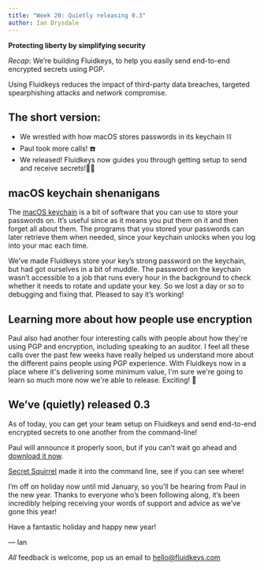 ```yaml
---
title: "Week 20: Quietly releasing 0.3"
author: Ian Drysdale
---
```

**Protecting liberty by simplifying security**

_Recap_: We’re building Fluidkeys, to help you easily send end-to-end encrypted secrets using PGP.

Using Fluidkeys reduces the impact of third-party data breaches, targeted spearphishing attacks and network compromise.

## The short version:
* We wrestled with how macOS stores passwords in its keychain ⛓
* Paul took more calls! ☎️
* We released! Fluidkeys now guides you through getting setup to send and receive secrets!🕵️‍♀️

## macOS keychain shenanigans
The [macOS keychain](https://www.umkc.edu/is/support/services/macintosh/keychain.asp) is a bit of software that you can use to store your passwords on. It’s useful since as it means you put them on it and then forget all about them. The programs that you stored your passwords can later retrieve them when needed, since your keychain unlocks when you log into your mac each time.

We’ve made Fluidkeys store your key’s strong password on the keychain, but had got ourselves in a bit of muddle. The password on the keychain wasn’t accessible to a job that runs every hour in the background to check whether it needs to rotate and update your key. So we lost a day or so to debugging and fixing that. Pleased to say it’s working!

## Learning more about how people use encryption
Paul also had another four interesting calls with people about how they're using PGP and encryption, including speaking to an auditor. I feel all these calls over the past few weeks have really helped us understand more about the different pains people using PGP experience. With Fluidkeys now in a place where it's delivering some minimum value, I'm sure we're going to learn so much more now we're able to release. Exciting! 🚀

## We’ve (quietly) released 0.3
As of today, you can get your team setup on Fluidkeys and send end-to-end encrypted secrets to one another from the command-line!

Paul will announce it properly soon, but if you can’t wait go ahead and [download it now](https://download.fluidkeys.com/).

[Secret Squirrel](https://www.fluidkeys.com/weeknotes/week-19/) made it into the command line, see if you can see where!

I’m off on holiday now until mid January, so you’ll be hearing from Paul in the new year. Thanks to everyone who’s been following along, it’s been incredibly helping receiving your words of support and advice as we’ve gone this year!

Have a fantastic holiday and happy new year!

— Ian

*All* feedback is welcome, pop us an email to
[hello@fluidkeys.com](mailto:hello@fluidkeys.com)
